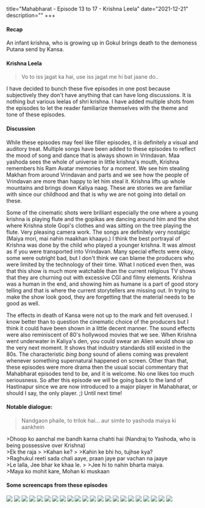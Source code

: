 title="Mahabharat - Episode 13 to 17 - Krishna Leela"
date="2021-12-21"
description=""
+++
#### Recap 
An infant krishna, who is growing up in Gokul brings death to the demoness Putana send by Kansa.

#### Krishna Leela
> Vo to iss jagat ka hai, use iss jagat me hi bat jaane do..

I have decided to bunch these five episodes in one post because subjectively they don't have anything that can have long discussions. It is nothing but various leelas of shri krishna. I have added multiple shots from the episodes to let the reader familiarize themselves with the theme and tone of these episodes.

#### Discussion

While these episodes may feel like filler episodes, it is definitely a visual
and auditory treat. Multiple songs have been added to these episodes to reflect
the mood of song and dance that is always shown in Vrindavan. Maa yashoda sees
the whole of universe in little krishna's mouth,
Krishna remembers his Ram Avatar memories for a moment. We see him stealing
Makhan from around Vrindavan and parts
and we see how the people of Vrindavan are more than happy to let him steal it.
Krishna lifts up whole mountains and brings down Kaliya naag. These are stories
we are familiar with
since our childhood and that is why we are not going into detail on these. 

Some of the cinematic shots were brilliant especially the one where a young
krishna is playing flute and the gopikas are dancing around him and the shot
where Krishna stole Gopi's clothes and was sitting on the tree playing the
flute. Very pleasing camera work. The songs are
definitely very nostalgic (Maiya mori, mai nahin maakhan khaayo.) I think the
best portrayal of Krishna was done by the child who played a younger krishna.
It was almost as if you were transported into Vrindavan. Many special effects
were okay, some were outright bad, but I don't think we can blame the producers
who were limited by the technology of their time. What I noticed even then, was
that this show is much more watchable than the current religious TV shows that
they are churning out with excessive CGI and filmy elements. Krishna was a
human in the end, and showing him as humane is a part of good story telling and
that is where the current storytellers are missing out. In trying to make the
show look good, they are forgetting that the material needs to be good as well.

The effects in death of Kansa were not up to the mark and felt overused. I know
better than to question the cinematic choice of the producers but I think it
could have been shown in a little decent manner. The sound effects were also
reminiscent of 80's hollywood movies that we see. When Krishna went underwater
in Kaliya's den, you could swear an Alien would show up the very next moment. It
shows that industry standards still existed in the 80s. The characteristic
*bing bong* sound of aliens coming was prevalent whenever something
supernatural happened on screen. Other than that, these episodes were more
drama then the usual social commentary that Mahabharat episodes tend to be, and
it is welcome. No one likes too much seriousness. So after this episode we will
be going back to the land of Hastinapur since we are now introduced to a major
player in Mahabharat, or should I say, the only player. ;) Until next time!

#### Notable dialogue:

>Nandgaon phaile, to trilok hai... aur simte to yashoda maiya ki aankhein
<div></div>
>Dhoop ko aanchal me bandh karna chahti hai (Nandraj to Yashoda, who is being possessive over Krishna)
<div></div>
>Ek the raja
>
>Kahan ke?
>
>Kahin ke bhi ho, tujhse kya?
<div></div>
>Raghukul reeti sada chali aaye, praan jaye par vachan na jaaye
<div></div>
>Le lalla, Jee bhar ke khaa le.
>
>Jee hi to nahin bharta maiya.
<div></div>
>Maya ko mohit kare, Mohan ki muskaan

#### Some screencaps from these episodes

![](/static/images/mahabharat/krishnaleela_1.webp)
![](/static/images/mahabharat/krishnaleela_2.webp)
![](/static/images/mahabharat/krishnaleela_3.webp)
![](/static/images/mahabharat/krishnaleela_4.webp)
![](/static/images/mahabharat/krishnaleela_5.webp)
![](/static/images/mahabharat/krishnaleela_6.webp)
![](/static/images/mahabharat/krishnaleela_7.webp)
![](/static/images/mahabharat/krishnaleela_8.webp)
![](/static/images/mahabharat/krishnaleela_9.webp)
![](/static/images/mahabharat/krishnaleela_10.webp)
![](/static/images/mahabharat/krishnaleela_11.webp)
![](/static/images/mahabharat/krishnaleela_12.webp)
![](/static/images/mahabharat/krishnaleela_13.webp)
![](/static/images/mahabharat/krishnaleela_14.webp)
![](/static/images/mahabharat/krishnaleela_15.webp)
![](/static/images/mahabharat/krishnaleela_16.webp)
![](/static/images/mahabharat/krishnaleela_17.webp)
![](/static/images/mahabharat/krishnaleela_18.webp)
![](/static/images/mahabharat/krishnaleela_19.webp)
![](/static/images/mahabharat/krishnaleela_20.webp)
![](/static/images/mahabharat/krishnaleela_21.webp)
![](/static/images/mahabharat/krishnaleela_22.webp)

